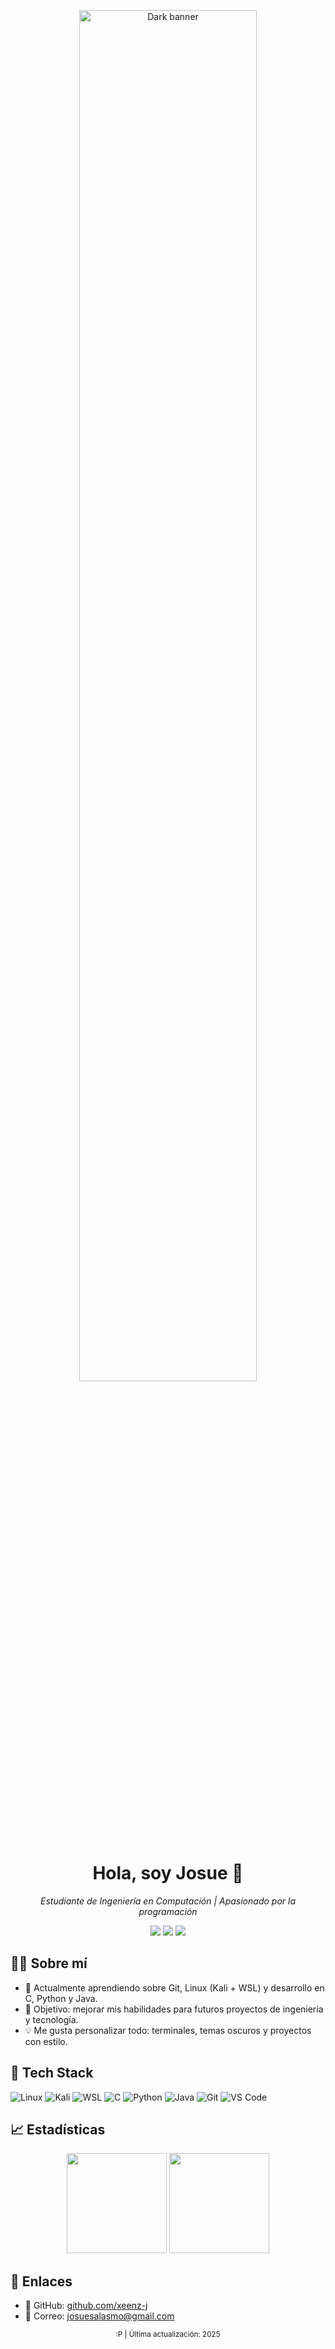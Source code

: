 
<p align="center">
  <picture>
    <source media="https://images.unsplash.com/photo-1724836057633-ebd36c7dd169?q=80&w=1170&auto=format&fit=crop&ixlib=rb-4.1.0&ixid=M3wxMjA3fDB8MHxwaG90by1wYWdlfHx8fGVufDB8fHx8fA%3D%3D">
    <source media="https://images.unsplash.com/photo-1724836057633-ebd36c7dd169?q=80&w=1170&auto=format&fit=crop&ixlib=rb-4.1.0&ixid=M3wxMjA3fDB8MHxwaG90by1wYWdlfHx8fGVufDB8fHx8fA%3D%3D">
    <img alt="Dark banner" src="https://images.unsplash.com/photo-1724836057633-ebd36c7dd169?q=80&w=1170&auto=format&fit=crop&ixlib=rb-4.1.0&ixid=M3wxMjA3fDB8MHxwaG90by1wYWdlfHx8fGVufDB8fHx8fA%3D%3D" width="75%">
  </picture>
</p>

<h1 align="center">Hola, soy <b>Josue</b> 👋</h1>

<p align="center">
  <em>Estudiante de Ingeniería en Computación | Apasionado por la programación</em>
</p>

<p align="center">
  <a href="https://github.com/xeenz-j?tab=followers"><img src="https://img.shields.io/github/followers/xeenz-j?style=for-the-badge&logo=github" /></a>
  <a href="https://github.com/xeenz-j"><img src="https://img.shields.io/badge/Theme-Dark-1f2937?style=for-the-badge" /></a>
  <a href="mailto:josuesalasmo@gmail.com"><img src="https://img.shields.io/badge/Contacto-Email-blue?style=for-the-badge" /></a>
</p>

## 🧑‍💻 Sobre mí
- 🔭 Actualmente aprendiendo sobre Git, Linux (Kali + WSL) y desarrollo en C, Python y Java.  
- 🎯 Objetivo: mejorar mis habilidades para futuros proyectos de ingeniería y tecnología.  
- 💡 Me gusta personalizar todo: terminales, temas oscuros y proyectos con estilo.  
  

## 🧰 Tech Stack
<p>
  <img alt="Linux" src="https://img.shields.io/badge/Linux-0f172a?style=for-the-badge&logo=linux&logoColor=white" />
  <img alt="Kali" src="https://img.shields.io/badge/Kali%20Linux-0f172a?style=for-the-badge&logo=kalilinux&logoColor=white" />
  <img alt="WSL" src="https://img.shields.io/badge/WSL-0f172a?style=for-the-badge&logo=windows-terminal&logoColor=white" />
  <img alt="C" src="https://img.shields.io/badge/C-0f172a?style=for-the-badge&logo=c&logoColor=white" />
  <img alt="Python" src="https://img.shields.io/badge/Python-0f172a?style=for-the-badge&logo=python&logoColor=white" />
  <img alt="Java" src="https://img.shields.io/badge/Java-0f172a?style=for-the-badge&logo=openjdk&logoColor=white" />
  <img alt="Git" src="https://img.shields.io/badge/Git-0f172a?style=for-the-badge&logo=git&logoColor=white" />
  <img alt="VS Code" src="https://img.shields.io/badge/VS%20Code-0f172a?style=for-the-badge&logo=visualstudiocode&logoColor=white" />
</p>

## 📈 Estadísticas
<p align="center">
  <img height="160" src="https://github-readme-stats.vercel.app/api?username=xeenz-j&show_icons=true&theme=tokyonight&hide_border=true" />
  <img height="160" src="https://github-readme-streak-stats.herokuapp.com/?user=xeenz-j&theme=tokyonight&hide_border=true" />
</p>

## 🔗 Enlaces
- 💼 GitHub: [github.com/xeenz-j](https://github.com/xeenz-j)  
- 📧 Correo: [josuesalasmo@gmail.com](mailto:josuesalasmo@gmail.com)

<p align="center">
  <sub> :P | Última actualización: 2025</sub>
</p>
